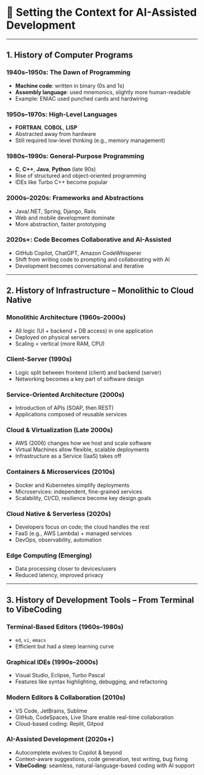 # 🧠 Setting the Context for AI-Assisted Development

---

## 1. History of Computer Programs

### 1940s–1950s: The Dawn of Programming
- **Machine code**: written in binary (0s and 1s)
- **Assembly language**: used mnemonics, slightly more human-readable
- Example: ENIAC used punched cards and hardwiring

### 1950s–1970s: High-Level Languages
- **FORTRAN**, **COBOL**, **LISP**
- Abstracted away from hardware
- Still required low-level thinking (e.g., memory management)

### 1980s–1990s: General-Purpose Programming
- **C**, **C++**, **Java**, **Python** (late 90s)
- Rise of structured and object-oriented programming
- IDEs like Turbo C++ become popular

### 2000s–2020s: Frameworks and Abstractions
- Java/.NET, Spring, Django, Rails
- Web and mobile development dominate
- More abstraction, faster prototyping

### 2020s+: Code Becomes Collaborative and AI-Assisted
- GitHub Copilot, ChatGPT, Amazon CodeWhisperer
- Shift from writing code to prompting and collaborating with AI
- Development becomes conversational and iterative

---

## 2. History of Infrastructure – Monolithic to Cloud Native

### Monolithic Architecture (1960s–2000s)
- All logic (UI + backend + DB access) in one application
- Deployed on physical servers
- Scaling = vertical (more RAM, CPU)

### Client-Server (1990s)
- Logic split between frontend (client) and backend (server)
- Networking becomes a key part of software design

### Service-Oriented Architecture (2000s)
- Introduction of APIs (SOAP, then REST)
- Applications composed of reusable services

### Cloud & Virtualization (Late 2000s)
- AWS (2006) changes how we host and scale software
- Virtual Machines allow flexible, scalable deployments
- Infrastructure as a Service (IaaS) takes off

### Containers & Microservices (2010s)
- Docker and Kubernetes simplify deployments
- Microservices: independent, fine-grained services
- Scalability, CI/CD, resilience become key design goals

### Cloud Native & Serverless (2020s)
- Developers focus on code; the cloud handles the rest
- FaaS (e.g., AWS Lambda) + managed services
- DevOps, observability, automation

### Edge Computing (Emerging)
- Data processing closer to devices/users
- Reduced latency, improved privacy

---

## 3. History of Development Tools – From Terminal to VibeCoding

### Terminal-Based Editors (1960s–1980s)
- `ed`, `vi`, `emacs`
- Efficient but had a steep learning curve

### Graphical IDEs (1990s–2000s)
- Visual Studio, Eclipse, Turbo Pascal
- Features like syntax highlighting, debugging, and refactoring

### Modern Editors & Collaboration (2010s)
- VS Code, JetBrains, Sublime
- GitHub, CodeSpaces, Live Share enable real-time collaboration
- Cloud-based coding: Replit, Gitpod

### AI-Assisted Development (2020s+)
- Autocomplete evolves to Copilot & beyond
- Context-aware suggestions, code generation, test writing, bug fixing
- **VibeCoding**: seamless, natural-language-based coding with AI support
